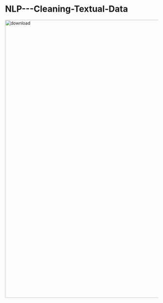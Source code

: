 # NLP---Cleaning-Textual-Data

<img width="913" alt="download" src="https://user-images.githubusercontent.com/49449000/150013287-52e03e23-c16d-4a27-844f-cf5da5cb9714.png">


